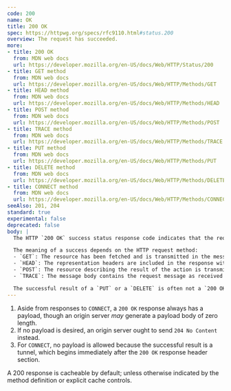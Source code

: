 ```yaml
---
code: 200
name: OK
title: 200 OK
spec: https://httpwg.org/specs/rfc9110.html#status.200
overview: The request has succeeded.
more:
- title: 200 OK
  from: MDN web docs
  url: https://developer.mozilla.org/en-US/docs/Web/HTTP/Status/200
- title: GET method
  from: MDN web docs
  url: https://developer.mozilla.org/en-US/docs/Web/HTTP/Methods/GET
- title: HEAD method
  from: MDN web docs
  url: https://developer.mozilla.org/en-US/docs/Web/HTTP/Methods/HEAD
- title: POST method
  from: MDN web docs
  url: https://developer.mozilla.org/en-US/docs/Web/HTTP/Methods/POST
- title: TRACE method
  from: MDN web docs
  url: https://developer.mozilla.org/en-US/docs/Web/HTTP/Methods/TRACE
- title: PUT method
  from: MDN web docs
  url: https://developer.mozilla.org/en-US/docs/Web/HTTP/Methods/PUT
- title: DELETE method
  from: MDN web docs
  url: https://developer.mozilla.org/en-US/docs/Web/HTTP/Methods/DELETE
- title: CONNECT method
  from: MDN web docs
  url: https://developer.mozilla.org/en-US/docs/Web/HTTP/Methods/CONNECT
seeAlso: 201, 204
standard: true
experimental: false
deprecated: false
body: |
  The HTTP `200 OK` success status response code indicates that the request has succeeded. A `200` response is cacheable by default.

  The meaning of a success depends on the HTTP request method:
  - `GET`: The resource has been fetched and is transmitted in the message body.
  - `HEAD`: The representation headers are included in the response without any message body
  - `POST`: The resource describing the result of the action is transmitted in the message body
  - `TRACE`: The message body contains the request message as received by the server.

  The successful result of a `PUT` or a `DELETE` is often not a `200 OK` but a `204 No Content` (or a `201 Created` when the resource is uploaded for the first time).
---
```


1. Aside from responses to `CONNECT`, a `200 OK` response always has a payload, though an origin server _may_ generate a payload body of zero length.
1. If no payload is desired, an origin server ought to send `204 No Content` instead.
1. For `CONNECT`, no payload is allowed because the successful result is a tunnel, which begins immediately after the `200 OK` response header section.

A 200 response is cacheable by default; unless otherwise indicated by the method definition or explicit cache controls.
